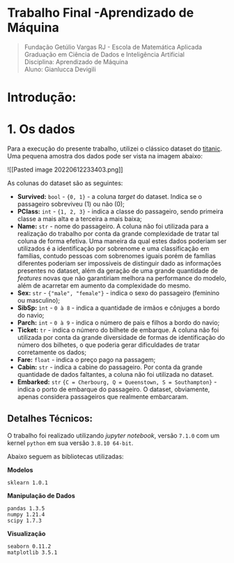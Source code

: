 # Trabalho Final -Aprendizado de Máquina

> Fundação Getúlio Vargas RJ - Escola de Matemática Aplicada<br>
> Graduação em Ciência de Dados e Inteligência Artificial<br>
> Disciplina: Aprendizado de Máquina<br>
> Aluno: Gianlucca Devigili<br>

# Introdução:

# 1. Os dados

Para a execução do presente trabalho, utilizei o clássico dataset do [titanic](https://www.kaggle.com/competitions/titanic/data).  Uma pequena amostra dos dados pode ser vista na imagem abaixo:

![[Pasted image 20220612233403.png]]

As colunas do dataset são as seguintes:
+ **Survived:** `bool` - `{0, 1}` - a coluna *target* do dataset. Indica se o passageiro sobreviveu ($1$) ou não ($0$);
+ **PClass:** `int` - `{1, 2, 3}` - indica a classe do passageiro, sendo primeira classe a mais alta e a terceira a mais baixa;
+ **Name:** `str` - nome do passageiro. A coluna não foi utilizada para a realização do trabalho por conta da grande complexidade de tratar tal coluna de forma efetiva. Uma maneira da qual estes dados poderiam ser utilizados é a identificação por sobrenome e uma classificação em famílias, contudo pessoas com sobrenomes iguais porém de famílias diferentes poderiam ser impossíveis de distinguir dado as informações presentes no dataset, além da geração de uma grande quantidade de *features* novas que não garantiriam melhora na performance do modelo, além de acarretar em aumento da complexidade do mesmo.
+ **Sex:** `str` - `{"male", "female"}` - indica o sexo do passageiro (feminino ou masculino);
+ **SibSp:** `ìnt` - `0 à 8` - indica a quantidade de irmãos e cônjuges a bordo do navio;
+ **Parch:** `int` - `0 à 9` - indica o número de pais e filhos a bordo do navio;
+ **Ticket:** `tr` - indica o número do bilhete de embarque. A coluna não foi utilizada  por conta da grande diversidade de formas de identificação do número dos bilhetes, o que poderia gerar dificuldades de tratar corretamente os dados;
+ **Fare:** `float` - indica o preço pago na passagem;
+ **Cabin:** `str` - indica a cabine do passageiro. Por conta da grande quantidade de dados faltantes, a coluna não foi utilizada no dataset.
+ **Embarked:** `str` `{C = Cherbourg, Q = Queenstown, S = Southampton}` - indica o porto de embarque do passageiro. O dataset, obviamente, apenas considera passageiros que realmente embarcaram.



## Detalhes Técnicos:
O trabalho foi realizado utilizando *jupyter notebook*, versão `7.1.0` com um kernel `python` em sua versão `3.8.10 64-bit`.

Abaixo seguem as bibliotecas utilizadas:

**Modelos**
```
sklearn 1.0.1
```

**Manipulação de Dados**
```
pandas 1.3.5
numpy 1.21.4
scipy 1.7.3
```

**Visualização**
```
seaborn 0.11.2
matplotlib 3.5.1
```